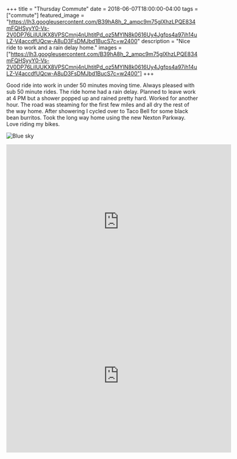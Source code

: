 +++
title =  "Thursday Commute"
date = 2018-06-07T18:00:00-04:00
tags = ["commute"]
featured_image = "https://lh3.googleusercontent.com/B39hA8h_2_ampc9m75glXhzLPQE834mFQHSyyY0-Vs-2V0DP76LiIUUKX8VPSCmnj4nUhtitPd_oz5MYlN8k0616Uy4Jgfps4a97ih14uLZ-V4accdfUQcw-A8uD3FsDMJbd1BucS7c=w2400"
description = "Nice ride to work and a rain delay home."
images = ["https://lh3.googleusercontent.com/B39hA8h_2_ampc9m75glXhzLPQE834mFQHSyyY0-Vs-2V0DP76LiIUUKX8VPSCmnj4nUhtitPd_oz5MYlN8k0616Uy4Jgfps4a97ih14uLZ-V4accdfUQcw-A8uD3FsDMJbd1BucS7c=w2400"]
+++

Good ride into work in under 50 minutes moving time. Always pleased with sub 50 minute rides. The ride home had a rain delay. Planned to leave work at 4 PM but a shower popped up and rained pretty hard. Worked for another hour. The road was steaming for the first few miles and all dry the rest of the way home. After showering I cycled over to Taco Bell for some black bean burritos. Took the long way home using the new Nexton Parkway. Love riding my bikes.

![Blue sky](https://lh3.googleusercontent.com/wUBY9w4wagvnWpCqTOx5rQBAtgmQvco_3B-htlGzW5mOj6U4VsnU7Ovm4EAGQh669RMQdXZ4UvvdTSFlreoHwBNZxBQNdLI3OpRoVwTBFf1Sm0i_B5RA1v6UUG8aYWjZVMVzZPJGoRg=w2400)


<iframe height='405' width='590' frameborder='0' allowtransparency='true' scrolling='no' src='https://www.strava.com/activities/1622714918/embed/35e27af7b5eebf61a2f4e2f72d2c7552838f4419'></iframe>


<iframe height='405' width='590' frameborder='0' allowtransparency='true' scrolling='no' src='https://www.strava.com/activities/1624042722/embed/e2d098be189d0896a21f12a3f014b83c77fd80cd'></iframe>
